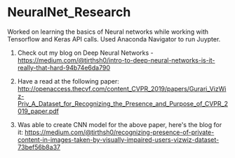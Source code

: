 # NeuralNet_Research

Worked on learning the basics of Neural networks while working with Tensorflow and Keras API calls. 
Used Anaconda Navigator to run Juypter.

1. Check out my blog on Deep Neural Networks - https://medium.com/@tirthsh0/intro-to-deep-neural-networks-is-it-really-that-hard-94b74e6da790

2. Have a read at the following paper: http://openaccess.thecvf.com/content_CVPR_2019/papers/Gurari_VizWiz-Priv_A_Dataset_for_Recognizing_the_Presence_and_Purpose_of_CVPR_2019_paper.pdf

3. Was able to create CNN model for the above paper, here's the blog for it: https://medium.com/@tirthsh0/recognizing-presence-of-private-content-in-images-taken-by-visually-impaired-users-vizwiz-dataset-73bef56b8a37
